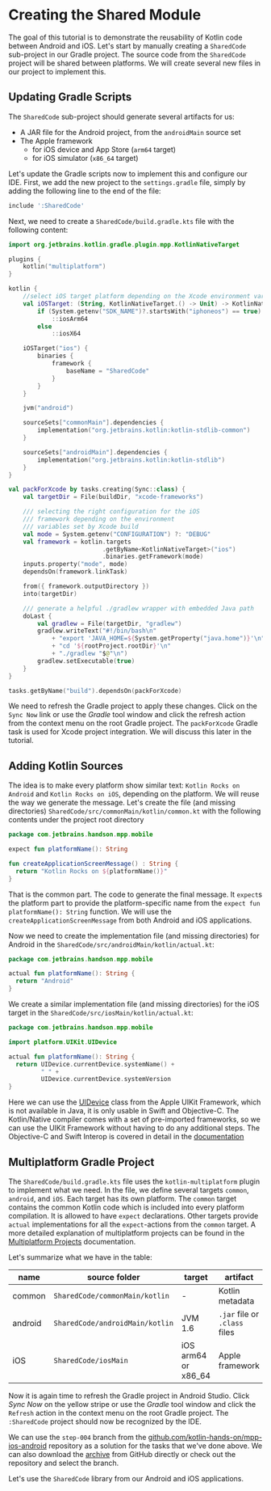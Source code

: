 # Creating the Shared Module

The goal of this tutorial is to demonstrate the reusability of Kotlin code between Android and iOS. Let's start
by manually creating a `SharedCode` sub-project in our Gradle project. The source code from the `SharedCode`
project will be shared between platforms.
We will create several new files in our project to implement this.

## Updating Gradle Scripts

The `SharedCode` sub-project should generate several artifacts for us:
 - A JAR file for the Android project, from the `androidMain` source set
 - The Apple framework 
   - for iOS device and App Store (`arm64` target)
   - for iOS simulator (`x86_64` target)

Let's update the Gradle scripts now to implement this and configure our IDE.
First, we add the new project to the `settings.gradle` file, simply by adding the following line to the end of the file:

```groovy
include ':SharedCode'
```

Next,
we need to create a `SharedCode/build.gradle.kts` file with the following content:
 
```kotlin
import org.jetbrains.kotlin.gradle.plugin.mpp.KotlinNativeTarget

plugins {
    kotlin("multiplatform")
}

kotlin {
    //select iOS target platform depending on the Xcode environment variables
    val iOSTarget: (String, KotlinNativeTarget.() -> Unit) -> KotlinNativeTarget =
        if (System.getenv("SDK_NAME")?.startsWith("iphoneos") == true)
            ::iosArm64
        else
            ::iosX64

    iOSTarget("ios") {
        binaries {
            framework {
                baseName = "SharedCode"
            }
        }
    }

    jvm("android")

    sourceSets["commonMain"].dependencies {
        implementation("org.jetbrains.kotlin:kotlin-stdlib-common")
    }

    sourceSets["androidMain"].dependencies {
        implementation("org.jetbrains.kotlin:kotlin-stdlib")
    }
}

val packForXcode by tasks.creating(Sync::class) {
    val targetDir = File(buildDir, "xcode-frameworks")

    /// selecting the right configuration for the iOS 
    /// framework depending on the environment
    /// variables set by Xcode build
    val mode = System.getenv("CONFIGURATION") ?: "DEBUG"
    val framework = kotlin.targets
                          .getByName<KotlinNativeTarget>("ios")
                          .binaries.getFramework(mode)
    inputs.property("mode", mode)
    dependsOn(framework.linkTask)

    from({ framework.outputDirectory })
    into(targetDir)

    /// generate a helpful ./gradlew wrapper with embedded Java path
    doLast {
        val gradlew = File(targetDir, "gradlew")
        gradlew.writeText("#!/bin/bash\n" 
            + "export 'JAVA_HOME=${System.getProperty("java.home")}'\n" 
            + "cd '${rootProject.rootDir}'\n" 
            + "./gradlew "$@"\n")
        gradlew.setExecutable(true)
    }
}

tasks.getByName("build").dependsOn(packForXcode)
```

We need to refresh the Gradle project to apply these changes. Click on the `Sync Now` link or 
use the *Gradle* tool window and click the refresh action from the context menu on the root Gradle project.
The `packForXcode` Gradle task is used for Xcode project integration. We will discuss this later in the
tutorial.  

## Adding Kotlin Sources

The idea is to make every platform show similar text: `Kotlin Rocks on Android` and 
`Kotlin Rocks on iOS`, depending on the platform. We will reuse the way we generate the message. 
Let's create the file (and missing directories) `SharedCode/src/commonMain/kotlin/common.kt` with the following contents
under the project root directory

```kotlin
package com.jetbrains.handson.mpp.mobile

expect fun platformName(): String

fun createApplicationScreenMessage() : String {
  return "Kotlin Rocks on ${platformName()}"
}

```

That is the common part. The code to generate the final message. It `expect`s the platform part
to provide the platform-specific name from the `expect fun platformName(): String` function. We will use
the `createApplicationScreenMessage` from both Android and iOS applications.

Now we need to create the implementation file (and missing directories) for Android in the `SharedCode/src/androidMain/kotlin/actual.kt`:

```kotlin
package com.jetbrains.handson.mpp.mobile

actual fun platformName(): String {
  return "Android"
}

```

We create a similar implementation file (and missing directories) for the iOS target in the `SharedCode/src/iosMain/kotlin/actual.kt`:

```kotlin
package com.jetbrains.handson.mpp.mobile

import platform.UIKit.UIDevice

actual fun platformName(): String {
  return UIDevice.currentDevice.systemName() +
         " " +
         UIDevice.currentDevice.systemVersion
}
```

Here we can use the [UIDevice](https://developer.apple.com/documentation/uikit/uidevice?language=objc)
class from the Apple UIKit Framework, which is not available in Java, it is only usable in Swift and Objective-C.
The Kotlin/Native compiler comes with a set of pre-imported frameworks, so we can use
the UIKit Framework without having to do any additional steps.
The Objective-C and Swift Interop is covered in detail in the [documentation](/docs/reference/native/objc_interop.html)

## Multiplatform Gradle Project

The `SharedCode/build.gradle.kts` file uses the `kotlin-multiplatform` plugin to implement 
what we need. 
In the file, we define several targets `common`, `android`, and `iOS`. Each
target has its own platform. The `common` target contains the common Kotlin code 
which is included into every platform compilation. It is allowed to have `expect` declarations.
Other targets provide `actual` implementations for all the `expect`-actions from the `common` target. 
A more detailed explanation of multiplatform projects can be found in the
[Multiplatform Projects](/docs/reference/building-mpp-with-gradle.html) documentation.

Let's summarize what we have in the table:

| name | source folder | target | artifact |
|---|---|---|---|
| common | `SharedCode/commonMain/kotlin` |  - | Kotlin metadata |
| android | `SharedCode/androidMain/kotlin` | JVM 1.6 | `.jar` file or `.class` files |
| iOS | `SharedCode/iosMain` | iOS arm64 or x86_64| Apple framework |

Now it is again time to refresh the Gradle project in Android Studio. Click *Sync Now* on the yellow stripe 
or use the *Gradle* tool window and click the `Refresh` action in the context menu on the root Gradle project.
The `:SharedCode` project should now be recognized by the IDE.

We can use the `step-004` branch from the 
[github.com/kotlin-hands-on/mpp-ios-android](https://github.com/kotlin-hands-on/mpp-ios-android/tree/step-004)
repository as a solution for the tasks that we've done above. We can also download the
[archive](https://github.com/kotlin-hands-on/mpp-ios-android/archive/step-004.zip) from GitHub directly
or check out the repository and select the branch.

Let's use the `SharedCode` library from our Android and iOS applications.
